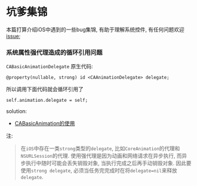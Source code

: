 # 坑爹集锦
本篇打算介绍iOS中遇到的一些bug集锦, 有助于理解系统控件, 有任何问题欢迎[issue](https://github.com/binzi56/iOSSmallKnowledgePool/issues);

### 系统属性强代理造成的循环引用问题
`CABasicAnimationDelegate`
原生代码:
```
@property(nullable, strong) id <CAAnimationDelegate> delegate;
```
所以调用下面代码就会循环引用了
```
self.animation.delegate = self;
```

solution:
* [CABasicAnimation的使用](https://www.jianshu.com/p/be558802dc77)

注:
> 在`iOS`中存在一类`strong`类型的`delegate`, 比如`CoreAnimation`的代理和`NSURLSession`的代理. 使用强代理是因为动画和网络请求在异步执行, 而异步执行中随时可能会丢失销毁对象, 当执行完成之后再手动销毁对象. 因此要使用`strong delegate`, 必须当任务完完成时在将`delegate=nil`来释放`delegate`.
